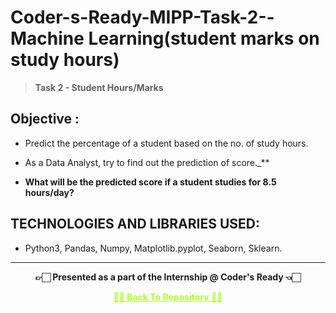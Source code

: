 # Coder-s-Ready-MIPP-Task-2--Machine Learning(student marks on study hours)
>  **Task 2 - Student Hours/Marks**

## Objective : 

- Predict the percentage of a student based on the no. of study hours.

- As a Data Analyst, try to find out the prediction of score._**
               
- **What will be the predicted score if a student studies for 8.5 hours/day?**

## TECHNOLOGIES AND LIBRARIES USED:

- Python3, Pandas, Numpy, Matplotlib.pyplot, Seaborn, Sklearn.

---

<p align="center"> <b> 👉🏻 Presented as a part of the Internship @ Coder's Ready 👈🏻 <b> </p>

<p align="center"><a href='https://github.com/Vedu16201/Coder-s-Ready-MIPP-Task-2--Student-hours-marks', style='color: greenyellow;'> ✌🏻 Back To Repository ✌🏻</p>
